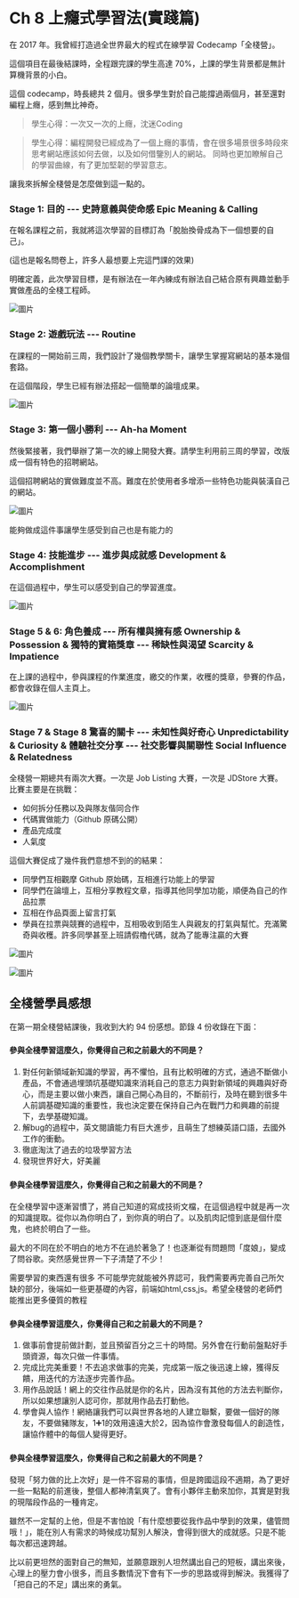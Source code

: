 # Ch 8 上癮式學習法(實踐篇)

在 2017 年。我曾經打造過全世界最大的程式在線學習 Codecamp「全棧營」。

這個項目在最後結課時，全程跟完課的學生高達 70%，上課的學生背景都是無計算機背景的小白。

這個 codecamp，時長總共 2 個月。很多學生對於自己能撐過兩個月，甚至還對編程上癮，感到無比神奇。

> 學生心得：一次又一次的上癮，沈迷Coding

> 學生心得：編程開發已經成為了一個上癮的事情，會在很多場景很多時段來思考網站應該如何去做，以及如何借鑒別人的網站。
同時也更加瞭解自己的學習曲線，有了更加堅韌的學習意志。

讓我來拆解全棧營是怎麼做到這一點的。

### Stage 1: 目的 --- 史詩意義與使命感 Epic Meaning & Calling

在報名課程之前，我就將這次學習的目標訂為「脫胎換骨成為下一個想要的自己」。

(這也是報名問卷上，許多人最想要上完這門課的效果)

明確定義，此次學習目標，是有辦法在一年內練成有辦法自己結合原有興趣並動手實做產品的全棧工程師。

![圖片](images/0pJGJ7qBMF4gCGLn.png)

### Stage 2: 遊戲玩法 --- Routine

在課程的一開始前三周，我們設計了幾個教學關卡，讓學生掌握寫網站的基本幾個套路。

在這個階段，學生已經有辦法搭起一個簡單的論壇成果。

![圖片](images/Wm4fhjXS5y61bV6f.png)

### Stage 3: 第一個小勝利 --- Ah-ha Moment

然後緊接著，我們舉辦了第一次的線上開發大賽。請學生利用前三周的學習，改版成一個有特色的招聘網站。

這個招聘網站的實做難度並不高。難度在於使用者多增添一些特色功能與裝潢自己的網站。

![圖片](images/2Cd8XqY6KhBObysb.png)

能夠做成這件事讓學生感受到自己也是有能力的

### Stage 4: 技能進步 --- 進步與成就感 Development & Accomplishment

在這個過程中，學生可以感受到自己的學習進度。

![圖片](images/FO4F2io4CNCQJJme.png)

### Stage 5 & 6: 角色養成 --- 所有權與擁有感 Ownership & Possession & 獨特的寶箱獎章 --- 稀缺性與渴望 Scarcity & Impatience

在上課的過程中，參與課程的作業進度，繳交的作業，收穫的獎章，參賽的作品，都會收錄在個人主頁上。

![圖片](images/RxH9NkoS5CaInxKt.png)

### Stage 7 & Stage 8 驚喜的關卡 --- 未知性與好奇心 Unpredictability & Curiosity & 體驗社交分享 --- 社交影響與關聯性 Social Influence & Relatedness

全棧營一期總共有兩次大賽。一次是 Job Listing 大賽，一次是 JDStore 大賽。比賽主要是在挑戰：

* 如何拆分任務以及與隊友偕同合作
* 代碼實做能力（Github 原碼公開）
* 產品完成度
* 人氣度

這個大賽促成了幾件我們意想不到的的結果：

* 同學們互相觀摩 Github 原始碼，互相進行功能上的學習
* 同學們在論壇上，互相分享教程文章，指導其他同學加功能，順便為自己的作品拉票
* 互相在作品頁面上留言打氣
* 學員在拉票與競賽的過程中，互相吸收到陌生人與親友的打氣與幫忙。充滿驚奇與收穫。許多同學甚至上班請假櫓代碼，就為了能專注贏的大賽

![圖片](images/FWYtIjtGh7jGMbGL.png)

![圖片](images/fZusmtVPfL5pX7JO.png)

## 全棧營學員感想

在第一期全棧營結課後，我收到大約 94 份感想。節錄 4 份收錄在下面：

###
#### 參與全棧學習這麼久，你覺得自己和之前最大的不同是？

1. 對任何新領域新知識的學習，再不懼怕，且有比較明確的方式，通過不斷做小產品，不會通過埋頭坑基礎知識來消耗自己的意志力與對新領域的興趣與好奇心，而是主要以做小東西，讓自己開心為目的，不斷前行，及時在聽到很多牛人前調基礎知識的重要性，我也決定要在保持自己內在戰鬥力和興趣的前提下，去學基礎知識。
2. 解bug的過程中，英文閱讀能力有巨大進步，且萌生了想練英語口語，去國外工作的衝動。
3. 徹底淘汰了過去的垃圾學習方法
4. 發現世界好大，好美麗
###
#### 參與全棧學習這麼久，你覺得自己和之前最大的不同是？

在全棧學習中逐漸習慣了，將自己知道的寫成技術文檔，在這個過程中就是再一次的知識提取。從你以為你明白了，到你真的明白了。以及肌肉記憶到底是個什麼鬼，也終於明白了一些。

最大的不同在於不明白的地方不在過於著急了！也逐漸從有問題問「度娘」，變成了問谷歌。突然感覺世界一下子清楚了不少！

需要學習的東西還有很多 不可能學完就能被外界認可，我們需要再完善自己所欠缺的部分，後端如一些更基礎的內容，前端如html,css,js。希望全棧營的老師們能推出更多優質的教程

###
#### 參與全棧學習這麼久，你覺得自己和之前最大的不同是？

1. 做事前會提前做計劃，並且預留百分之三十的時間。另外會在行動前盤點好手頭資源，每次只做一件事情。
2. 完成比完美重要！不去追求做事的完美，完成第一版之後迅速上線，獲得反饋，用迭代的方法逐步完善作品。
3. 用作品說話！網上的交往作品就是你的名片，因為沒有其他的方法去判斷你，所以如果想讓別人認可你，那就用作品去打動他。
4. 學會與人協作！網絡讓我們可以與世界各地的人建立聯繫，要做一個好的隊友，不要做豬隊友，1➕1的效用遠遠大於2，因為協作會激發每個人的創造性，讓協作體中的每個人變得更好。
###
#### 參與全棧學習這麼久，你覺得自己和之前最大的不同是？

發現「努力做的比上次好」是一件不容易的事情，但是跨國這段不適期，為了更好一些一點點的前進後，整個人都神清氣爽了。會有小夥伴主動來加你，其實是對我的現階段作品的一種肯定。

雖然不一定幫的上他，但是不害怕說「有什麼想要從我作品中學到的效果，儘管問哦！」，能在別人有需求的時候成功幫別人解決，會得到很大的成就感。只是不能每次都迅速跨越。

比以前更坦然的面對自己的無知，並願意跟別人坦然講出自己的短板，講出來後，心理上的壓力會小很多，而且多數情況下會有下一步的思路或得到解決。我獲得了「把自己的不足」講出來的勇氣。
